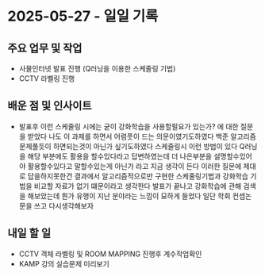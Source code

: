 # 2025-05-27 - 일일 기록

##  주요 업무 및 작업
- 사물인터넷 발표 진행 (Q러닝을 이용한 스케줄링 기법)
- CCTV 라벨링 진행

##  배운 점 및 인사이트
- 발표후 이런 스케줄링 시에는 굳이 강화학습을 사용할필요가 있는가? 에 대한 질문을 받았다
  나도 이 과제를 하면서 어렴풋이 드는 의문이였기도하였다 백준 알고리즘 문제풀듯이 하면되는것이 아닌가 싶기도하였다
  스케줄링시 이런 방법이 있다 Q러닝을 해당 부분에도 활용을 할수있다라고 답변하였는데 더 나은부분을 설명할수있어야 활용할수있다고 말할수있는게 아닌가 라고 지금 생각이 든다
  이러한 질문에 제대로 답을하지못한건 결과에서 알고리즘적으로만 구현한 스케줄링기법과 강화학습 기법을 비교할 자료가 없기 떄문이라고 생각한다
  발표가 끝나고 강화학습에 관해 검색을 해보았는데 뭔가 유행이 지난 분야라는 느낌이 묘하게 들었다 일단 학회 컨셉논문을 쓰고 다시생각해보자


##  내일 할 일
- CCTV 객체 라벨링 및 ROOM MAPPING 진행후 계수작업확인
- KAMP 강의 실습문제 미리보기
